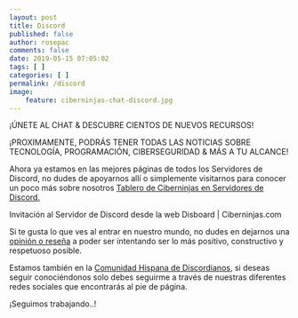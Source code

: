 ```yaml
---
layout: post
title: Discord
published: false
author: rosepac
comments: false
date: 2019-05-15 07:05:02
tags: [ ]
categories: [ ]
permalink: /discord
image:
    feature: ciberninjas-chat-discord.jpg
---
```


  ¡ÚNETE AL CHAT & DESCUBRE CIENTOS DE NUEVOS RECURSOS!


¡PROXIMAMENTE, PODRÁS TENER TODAS LAS NOTICIAS SOBRE TECNOLOGÍA, PROGRAMACIÓN, CIBERSEGURIDAD & MÁS A TU ALCANCE!

Ahora ya estamos en las mejores páginas de todos los Servidores de Discord, no dudes de apoyarnos allí o simplemente visitarnos para conocer un poco más sobre nosotros [Tablero de Ciberninjas en Servidores de Discord.][1]

Invitación al Servidor de Discord desde la web Disboard | Ciberninjas.com

Si te gusta lo que ves al entrar en nuestro mundo, no dudes en dejarnos una [opinión o reseña][2] a poder ser intentando ser lo más positivo, constructivo y respetuoso posible.

Estamos también en la [Comunidad Hispana de Discordianos][3], si deseas seguir conociéndonos solo debes seguirme a través de nuestras diferentes redes sociales que encontrarás al pie de página.


  ¡Seguimos trabajando..!


## 

 [1]: https://kutt.it/discord_tablero
 [2]: https://disboard.org/es/review/create/434642483926925312
 [3]: https://www.discordianos.com/servidor/347-ciberninjas-%F0%9F%91%A9%E2%80%8D%F0%9F%92%BB/